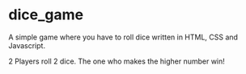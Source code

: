 # dice_game
A simple game where you have to roll dice written in HTML, CSS and Javascript.

2 Players roll 2 dice. The one who makes the higher number win!
